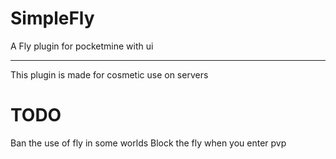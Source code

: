 # SimpleFly
A Fly plugin for pocketmine with ui

------------------------------------------

This plugin is made for cosmetic use on servers

# TODO
Ban the use of fly in some worlds
Block the fly when you enter pvp